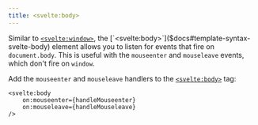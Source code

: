 ```yaml
---
title: <svelte:body>
---
```


Similar to [`<svelte:window>`]($docs#template-syntax-svelte-window), the [`<svelte:body>`]($docs#template-syntax-svelte-body) element allows you to listen for events that fire on `document.body`. This is useful with the `mouseenter` and `mouseleave` events, which don't fire on `window`.

Add the `mouseenter` and `mouseleave` handlers to the [`<svelte:body>`]($docs#template-syntax-svelte-body) tag:

```svelte
<svelte:body
	on:mouseenter={handleMouseenter}
	on:mouseleave={handleMouseleave}
/>
```
